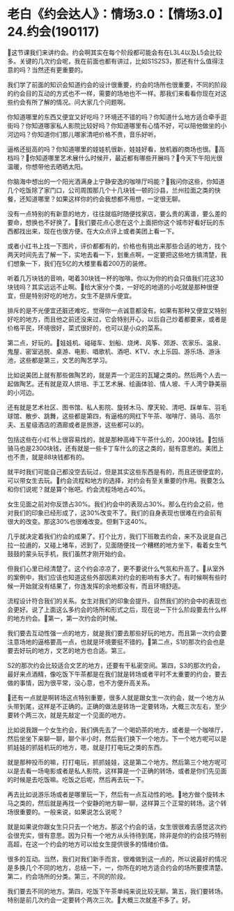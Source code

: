 # 老白《约会达人》：情场3.0：【情场3.0】24.约会(190117)

🎼这节课我们来讲约会。约会啊其实在每个阶段都可能会有在L3L4以及L5会比较多。关键的几次约会呢，我在前面也都有讲过，比如S1S2S3，那还有什么值得注意的吗？当然还有更重要的。

我们学了前面的知识会知道约会的设计很重要，约会的场所也很重要，不同的阶段的约会目的互动的方式也不一样，需要的场地也不一样。那我们来看看你现在对这些约会有所了解的情况。问大家几个问题啊。

你知道哪里的东西又便宜又好吃吗？环境还不错的吗？你知道什么地方适合牵手逛街吗？你知道哪家私人影院比较好吗？你知道哪里有心情不好，可以陪他做坐的小河边吗？你知道你们那儿哪家清吧价格不贵，音乐好听。

逼格还挺高的吗？你知道哪里的娃娃机很新，娃娃好看，放机器的商场也很。🎼高档吗？🎼你知道哪里艺术展什么时候开，最近都有哪些开展吗？🎼今天下午阳光很温暖，你想带他去晒晒太阳。

你脑海中想出的一个阳光洒满身上宁静安逸的咖啡厅吗能？🎼我问你这些，你知道几个吃饭除了家门口，公司周围那几个十几块钱一顿的沙县，兰州拉面之类的快餐，还知道哪里？如果这样你的约会我想都不用想，一定很无聊。

没有一点特别的有新意的地方，往往就临时随便找家店，要么贵的离谱，要么差的要命，想换也不好换了。🎼我们要花点心思在这个上面把你这个城市好看好玩的东西都找出来，现在也很方便。在大众点评上或者美团上看一下。

或者小红书上找一下图片，评价都都有的，价格也有挑出来那些合适的地方，找个两天时间先去了解一下，实地去看一下，划重点啊，一定要把这些地方搞清楚，我们想象一下，我们在5亿的大楼里看着200万的装修。

听着几万块钱的音响，喝着30块钱一杯的咖啡。你以为你的约会只值我们花这30块钱吗？其实远远不止啊。🎼给大家分个类，一好吃的地道的小吃就是那种很便宜，但是特别好吃的地方。女生不是排斥便宜。

排斥的是不光便宜还脏还难吃，觉得你一点诚意都没有。如果有那种又便宜又特别好吃的地方，而且他之前还没来过，它会特别开心，以后自己炒着都要来，或者是价格平民，环境很好，菜式很好的，也可以是小众的菜系。

第二点，好玩的。🎼娃娃机、碰碰车、划船、烧烤、风筝、郊游、农家乐、温泉、鬼屋、密室逃脱、桌游、电影、唱歌机、酒吧、KTV、水上乐园、游乐场、游泳池，这些都是第三，文艺的陶艺学习。

比如说美团上就有那些做陶艺的，就是弄一个泥庄的瓦罐之类的。然后两个人去一起做陶艺。还有就是双人烘培、手工艺术展、绘画体验、情人坡、千人湾宁静美丽的小河边。

还有就是艺术社区、图书馆、私人影院、旋转木马、摩天轮、清吧、踩单车、羽毛球馆、散步、跳舞，这些都是第四，有逼格的网红下午茶、咖啡厅、骑马、高尔夫、五星级酒店的酒廊或者是旅游，这些都可以的。

包括这些在小红书上很容易找的，就是那种高峰下午茶什么的，200块钱。🎼包括骑马也是2300块钱，还有就是一些卡丁车什么的这之类的，挺有意思的。美团上也不贵，就是88块钱都有的。

就平时我们可能自己都没空去玩过，但是其实这些东西是有的，而且还很便宜的，可以带女生去玩。🎼约会流程和地方的选择，对约会有至关重要的作用。我要怎么和你们说呢？就是算个账吧。约会流程场地占40%。

女生见面之前对你反馈占30%。我们约会中的表现占30%。那么在约会之前，他对我们的印象已经形成了，这30%改变不了。我们的自身表现也很难在约会前有很大的改变。那这30%也很难改变。但剩下这40%。

几乎就决定着我们约会的成果了。打个比方，我们下班敢去约会，来不及说是自己拉一拉遢的，又碰上堵车，迟到了，见面随便找一个糟糕的地方坐下，看着女生气鼓鼓的蒙头玩手机，我们虽然才刚开始约会。

但我们心里已经清楚了。这个约会凉凉了，更不要说什么气氛和升高了。🎼从室外的案例中，我们应该也知道这些外部因素对约会的影响有多大了。有时候啊有些时候一开始就没有结果了，你连发挥的余地都没有，而且环境舒适。

流程设计符合我们的关系。女生对我们的印象会提升。自然我们的约会中的表现也会更好。说了上面这么多约会的场所和形式之后，现在说一下什么阶段要去什么样的地方约会。🎼第一，第一次约会的时候。

我们要去互动性强一点的地方，就是我们要去那些好玩的地方。而且第一次约会要注意场地的逼格要高一点，也就是环境要挺不错的。🎼第二点，S1的那次约会也是要去好玩的地方，文艺的地方也合适。第三。

S2的那次约会比较适合文艺的地方，还要有干私密空间。第四，S3的那次约会，最好来点酒精，像吃饭下午茶都是在我们就是转场或者平时不太重要的约会，要去做的事情，因为很平常，没心意，也不方便升高关系。

🎼还有一点就是啊转场这点特别重要，很多人就是跟女生一次约会，就一个地方从头带到尾，这样是不正确的。正确的做法是转场一定要转场，大概三次左右，至少要转个两三次，就是先敲定一个见面的地方。

比如说我跟一个女生约会，我们俩先去了一个喝奶茶的地方，或者是一个咖啡厅，然后坐坐下来聊一聊，聊个半小时，然后我们换下一个地方。下一个地方呢可以是抓娃娃的抓娃机玩的地方，嗯，就是打打电玩之类的东西。

就是那种投币的嘛，打打电玩，抓抓娃娃，这是第二个地方。然后第三个地方呢可以是去看一场电影或者是私人影院，这样算是一个正确的转场，或者是你们先见面的时候是去吃饭嘛。吃饭之后呢，然后再去玩一下。

再去比如说游乐场或者是哪里玩一下，然后有一点互动性的地。🎼地方做个旋转木马之类的，然后就是再找一个安静的地方聊一聊，这样算三个正常的转场。这个转场很重要的。一般来说，如果说怎么说呢？

就是如果说你跟女生只只去一个地方。那这个约会的话，女生很很难去感觉这次约会很充实，很有意思。因为只有一个地方从头待待到尾，除非是你的约会技巧特别高超，在这一个约会的地方可以给女生提供很多的情绪价值。

很多的互动。当然，我们对我们新手而言，很难做到这一点的，所以说最好的情况是多换几个不同的地方，总结一下，一，你所在的地方适合约会的场所要摸清楚。第二，约会场所的分类。第三，不同的阶段。

我们要去不同的地方。第四，吃饭下午茶单纯来说比较无聊。第五，我们要转场。特别是前几次约会一定要转个两次三次。🎼大概三次就差不多了。好。

